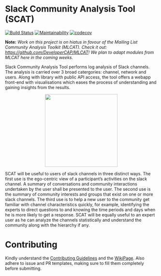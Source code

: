 # Slack Community Analysis Tool (SCAT)
[![Build Status](https://travis-ci.org/DeveloperCAP/SCAT.svg?branch=master)](https://travis-ci.org/DeveloperCAP/SCAT) [![Maintainability](https://api.codeclimate.com/v1/badges/c381c82bc393e363ff1d/maintainability)](https://codeclimate.com/github/DeveloperCAP/SCAT/maintainability) [![codecov](https://codecov.io/gh/DeveloperCAP/SCAT/branch/master/graph/badge.svg)](https://codecov.io/gh/DeveloperCAP/SCAT) <br>

**Note:** *Work on this project is on hiatus in favour of the Mailing List Community Analysis Toolkit (MLCAT). Check it out: https://github.com/DeveloperCAP/MLCAT! We plan to adapt modules from MLCAT here in the coming weeks.*

Slack Community Analysis Tool performs log analysis of Slack channels. The analysis is carried over 3 broad catergories: channel, network and users. Along with library with public API access, the tool offers a webapp front-end with visualisations which eases the process of understanding and gaining insights from the results.  

<p align="center">
<img src="https://github.com/achyudhk/Slack-Community-Analysis-Tool/blob/master/doc/logo.png" width="240">
</p>

SCAT will be useful to users of slack channels in three distinct ways. The first use is the ego-centric view of a participant’s activities on the slack channel. A summary of conversations and community interactions undertaken by the user shall be presented to the user. The second use is the summary of community interests and groups that exist on one or more slack channels. The third use is to help a new user to the community get familiar with channel characteristics quickly, for example, identifying the experts to direct questions to and knowing the time periods and days when he is more likely to get a response. SCAT will be equally useful to an expert user as he can analyze the channels statistically and understand the community along with the hierarchy if any.

# Contributing
Kindly understand the [Contributing Guidelines](https://github.com/DeveloperCAP/SCAT/wiki/Coding-Guidelines) and the [WikiPage](https://github.com/DeveloperCAP/SCAT/wiki). Also adhere to issue and PR templates, making sure to fill them completely before submitting.
